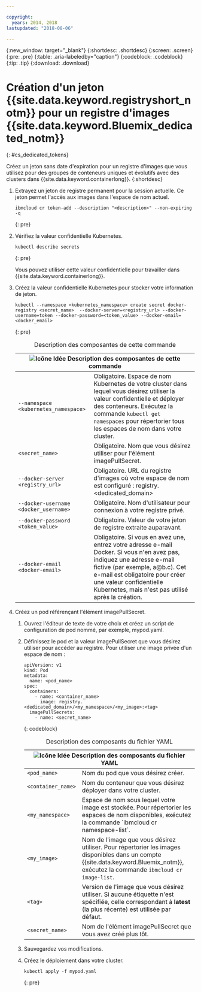 ```yaml
---

copyright:
  years: 2014, 2018
lastupdated: "2018-08-06"

---
```


{:new_window: target="_blank"}
{:shortdesc: .shortdesc}
{:screen: .screen}
{:pre: .pre}
{:table: .aria-labeledby="caption"}
{:codeblock: .codeblock}
{:tip: .tip}
{:download: .download}





# Création d'un jeton {{site.data.keyword.registryshort_notm}} pour un registre d'images {{site.data.keyword.Bluemix_dedicated_notm}}
{: #cs_dedicated_tokens}

Créez un jeton sans date d'expiration pour un registre d'images que vous utilisez pour des groupes de conteneurs uniques et évolutifs avec des clusters dans {{site.data.keyword.containerlong}}.
{:shortdesc}

1.  Extrayez un jeton de registre permanent pour la session actuelle. Ce jeton permet l'accès aux images dans l'espace de nom actuel.
    ```
    ibmcloud cr token-add --description "<description>" --non-expiring -q
    ```
    {: pre}

2.  Vérifiez la valeur confidentielle Kubernetes.

    ```
    kubectl describe secrets
    ```
    {: pre}

    Vous pouvez utiliser cette valeur confidentielle pour travailler dans {{site.data.keyword.containerlong}}.

3.  Créez la valeur confidentielle Kubernetes pour stocker votre information de jeton.

    ```
    kubectl --namespace <kubernetes_namespace> create secret docker-registry <secret_name>  --docker-server=<registry_url> --docker-username=token --docker-password=<token_value> --docker-email=<docker_email>
    ```
    {: pre}

    <table>
    <caption>Description des composantes de cette commande</caption>
    <thead>
    <th colspan=2><img src="images/idea.png" alt="Icône Idée"/> Description des composantes de cette commande</th>
    </thead>
    <tbody>
    <tr>
    <td><code>--namespace &lt;kubernetes_namespace&gt;</code></td>
    <td>Obligatoire. Espace de nom Kubernetes de votre cluster dans lequel vous désirez utiliser la valeur confidentielle et déployer des conteneurs. Exécutez la commande <code>kubectl get namespaces</code> pour répertorier tous les espaces de nom dans votre cluster.</td>
    </tr>
    <tr>
    <td><code>&lt;secret_name&gt;</code></td>
    <td>Obligatoire. Nom que vous désirez utiliser pour l'élément imagePullSecret.</td>
    </tr>
    <tr>
    <td><code>--docker-server &lt;registry_url&gt;</code></td>
    <td>Obligatoire. URL du registre d'images où votre espace de nom est configuré : registry.&lt;dedicated_domain&gt;</li></ul></td>
    </tr>
    <tr>
    <td><code>--docker-username &lt;docker_username&gt;</code></td>
    <td>Obligatoire. Nom d'utilisateur pour connexion à votre registre privé.</td>
    </tr>
    <tr>
    <td><code>--docker-password &lt;token_value&gt;</code></td>
    <td>Obligatoire. Valeur de votre jeton de registre extraite auparavant.</td>
    </tr>
    <tr>
    <td><code>--docker-email &lt;docker-email&gt;</code></td>
    <td>Obligatoire. Si vous en avez une, entrez votre adresse e-mail Docker. Si vous n'en avez pas, indiquez une adresse e-mail fictive (par exemple, a@b.c). Cet e-mail est obligatoire pour créer une valeur confidentielle Kubernetes, mais n'est pas utilisé après la création.</td>
    </tr>
    </tbody></table>

4.  Créez un pod référençant l'élément imagePullSecret.

    1.  Ouvrez l'éditeur de texte de votre choix et créez un script de configuration de pod nommé, par exemple, mypod.yaml.
    2.  Définissez le pod et la valeur imagePullSecret que vous désirez utiliser pour accéder au registre. Pour utiliser une image privée d'un espace de nom :

        ```
        apiVersion: v1
        kind: Pod
        metadata:
          name: <pod_name>
        spec:
          containers:
            - name: <container_name>
              image: registry.<dedicated_domain>/<my_namespace>/<my_image>:<tag>
          imagePullSecrets:
            - name: <secret_name>
        ```
        {: codeblock}

        <table>
        <caption>Description des composants du fichier YAML</caption>
        <thead>
        <th colspan=2><img src="images/idea.png" alt="Icône Idée"/> Description des composants du fichier YAML</th>
        </thead>
        <tbody>
        <tr>
        <td><code>&lt;pod_name&gt;</code></td>
        <td>Nom du pod que vous désirez créer.</td>
        </tr>
        <tr>
        <td><code>&lt;container_name&gt;</code></td>
        <td>Nom du conteneur que vous désirez déployer dans votre cluster.</td>
        </tr>
        <tr>
        <td><code>&lt;my_namespace&gt;</code></td>
        <td>Espace de nom sous lequel votre image est stockée. Pour répertorier les espaces de nom disponibles, exécutez la commande `ibmcloud cr namespace-list`.</td>
        </tr>
        <td><code>&lt;my_image&gt;</code></td>
        <td>Nom de l'image que vous désirez utiliser. Pour répertorier les images disponibles dans un compte {{site.data.keyword.Bluemix_notm}}, exécutez la commande <code>ibmcloud cr image-list</code>.</td>
        </tr>
        <tr>
        <td><code>&lt;tag&gt;</code></td>
        <td>Version de l'image que vous désirez utiliser. Si aucune étiquette n'est spécifiée, celle correspondant à <strong>latest</strong> (la plus récente) est utilisée par défaut.</td>
        </tr>
        <tr>
        <td><code>&lt;secret_name&gt;</code></td>
        <td>Nom de l'élément imagePullSecret que vous avez créé plus tôt.</td>
        </tr>
        </tbody></table>

    3.  Sauvegardez vos modifications.

    4.  Créez le déploiement dans votre cluster.

          ```
          kubectl apply -f mypod.yaml
          ```
          {: pre}
